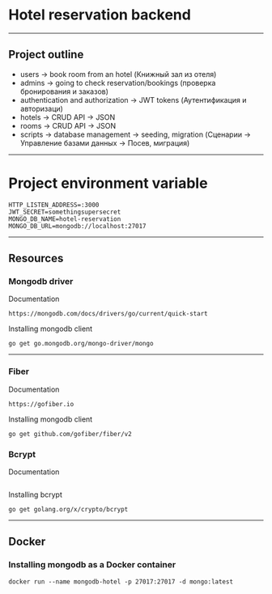 # Hotel reservation backend

---

## Project outline

- users -> book room from an hotel (Книжный зал из отеля)
- admins -> going to check reservation/bookings (проверка бронирования и заказов)
- authentication and authorization -> JWT tokens (Аутентификация и авторизаци)
- hotels -> CRUD API -> JSON
- rooms -> CRUD API -> JSON
- scripts -> database management -> seeding, migration (Сценарии -> Управление базами данных -> Посев, миграция)

---

# Project environment variable

```
HTTP_LISTEN_ADDRESS=:3000
JWT_SECRET=somethingsupersecret
MONGO_DB_NAME=hotel-reservation
MONGO_DB_URL=mongodb://localhost:27017
```
---

## Resources

### Mongodb driver

Documentation

```
https://mongodb.com/docs/drivers/go/current/quick-start
```

Installing mongodb client

```
go get go.mongodb.org/mongo-driver/mongo
```

---

### Fiber

Documentation

```
https://gofiber.io
```

Installing mongodb client

```
go get github.com/gofiber/fiber/v2
```

### Bcrypt

Documentation

```
```

Installing bcrypt

```
go get golang.org/x/crypto/bcrypt
```

---

## Docker

### Installing mongodb as a Docker container

```
docker run --name mongodb-hotel -p 27017:27017 -d mongo:latest
```